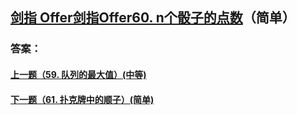 ## [ 剑指 Offer剑指Offer60. n个骰子的点数](https://leetcode-cn.com/problems/merge-two-sorted-lists/)（简单）





### 答案：



#### [上一题（59. 队列的最大值）(中等)](https://github.com/sdwwld/leetCode/blob/master/src/main/java/com/wld/java/offer/剑指Offer59-II.md)

#### [下一题（61. 扑克牌中的顺子）(简单)](https://github.com/sdwwld/leetCode/blob/master/src/main/java/com/wld/java/offer/剑指Offer61.md)